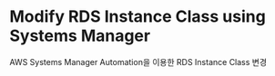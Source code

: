 # Modify RDS Instance Class using Systems Manager

AWS Systems Manager Automation을 이용한 RDS Instance Class 변경
